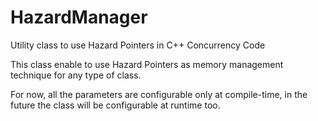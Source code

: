 HazardManager
=============

Utility class to use Hazard Pointers in C++ Concurrency Code

This class enable to use Hazard Pointers as memory management technique for any type of class. 

For now, all the parameters are configurable only at compile-time, in the future the class will be configurable at runtime too. 
